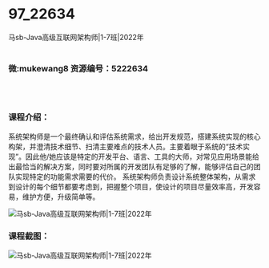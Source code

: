 # 97_22634
马sb-Java高级互联网架构师|1-7班|2022年
<br/></br>
<h3>微:mukewang8 资源编号：5222634</h3>
<br/></br>
<h3>课程介绍：</h3>
<p>系统架构师是一个最终确认和评估系统需求，给出开发规范，搭建系统实现的核心构架，并澄清技术细节、扫清主要难点的技术人员。主要着眼于系统的“技术实现”。因此他/她应该是特定的开发平台、语言、工具的大师，对常见应用场景能给出最恰当的解决方案，同时要对所属的开发团队有足够的了解，能够评估自己的团队实现特定的功能需求需要的代价。 系统架构师负责设计系统整体架构，从需求到设计的每个细节都要考虑到，把握整个项目，使设计的项目尽量效率高，开发容易，维护方便，升级简单等。</p>
<p><img src="https://www.ko996.com/wp-content/uploads/img/2022/01/1-67.png" alt="马sb-Java高级互联网架构师|1-7班|2022年"></p>
<div class="info-desc">
<h3>课程截图：</h3>
<p><img src="https://www.ko996.com/wp-content/uploads/img/2022/01/2-64.png" alt="马sb-Java高级互联网架构师|1-7班|2022年"></p>


			
</div>
